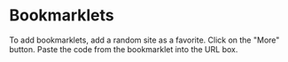 # Bookmarklets

To add bookmarklets, add a random site as a favorite. Click on the "More" button. Paste the code from the bookmarklet into the URL box. 
